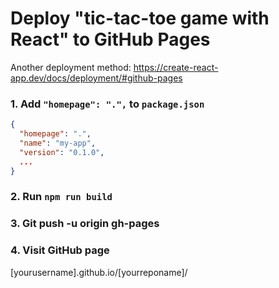 # Deploy "tic-tac-toe game with React" to GitHub Pages

Another deployment method:
https://create-react-app.dev/docs/deployment/#github-pages

### 1. Add `"homepage": ".",` to `package.json`

```json
{
  "homepage": ".",
  "name": "my-app",
  "version": "0.1.0",
  ...
}
```

### 2. Run `npm run build`

### 3. Git push -u origin gh-pages

### 4. Visit GitHub page

[yourusername].github.io/[yourreponame]/
